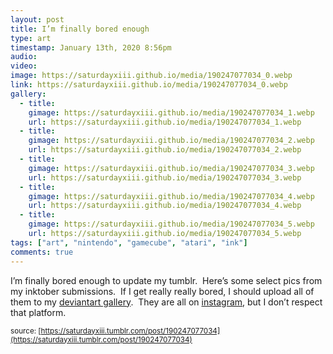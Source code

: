 ```yaml
---
layout: post
title: I’m finally bored enough 
type: art
timestamp: January 13th, 2020 8:56pm
audio: 
video: 
image: https://saturdayxiii.github.io/media/190247077034_0.webp
link: https://saturdayxiii.github.io/media/190247077034_0.webp
gallery:
  - title: 
    gimage: https://saturdayxiii.github.io/media/190247077034_1.webp
    url: https://saturdayxiii.github.io/media/190247077034_1.webp
  - title: 
    gimage: https://saturdayxiii.github.io/media/190247077034_2.webp
    url: https://saturdayxiii.github.io/media/190247077034_2.webp
  - title: 
    gimage: https://saturdayxiii.github.io/media/190247077034_3.webp
    url: https://saturdayxiii.github.io/media/190247077034_3.webp
  - title: 
    gimage: https://saturdayxiii.github.io/media/190247077034_4.webp
    url: https://saturdayxiii.github.io/media/190247077034_4.webp
  - title: 
    gimage: https://saturdayxiii.github.io/media/190247077034_5.webp
    url: https://saturdayxiii.github.io/media/190247077034_5.webp
tags: ["art", "nintendo", "gamecube", "atari", "ink"]
comments: true
---
```

I’m finally bored enough to update my tumblr.  Here’s some select 
pics from my inktober submissions.  If I get really really bored, I 
should upload all of them to my [deviantart gallery](https://www.deviantart.com/saturdaythe13th).  They are all on [instagram](https://www.instagram.com/saturdayxiii/), but I don’t respect that platform.

<small>source: [https://saturdayxiii.tumblr.com/post/190247077034](https://saturdayxiii.tumblr.com/post/190247077034)</small>